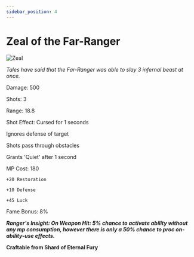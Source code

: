```yaml
---
sidebar_position: 4
---
```


# Zeal of the Far-Ranger

![Zeal](https://vwiki.valorserver.com/api/item/picture/zeal%20of%20the%20far-ranger)

<i>Tales have said that the Far-Ranger was able to slay 3 infernal beast at once.</i>

Damage: 500

Shots: 3

Range: 18.8

Shot Effect: Cursed for 1 seconds

Ignores defense of target

Shots pass through obstacles

Grants 'Quiet' after 1 second

MP Cost: 180

    +20 Restoration 
    
    +10 Defense
    
    +45 Luck

Fame Bonus: 8%

***Ranger's Insight: On Weapon Hit: 5% chance to activate ability without any mp consumption, however there is only a 50% chance to proc on-ability-use effects.***

**Craftable from Shard of Eternal Fury**
